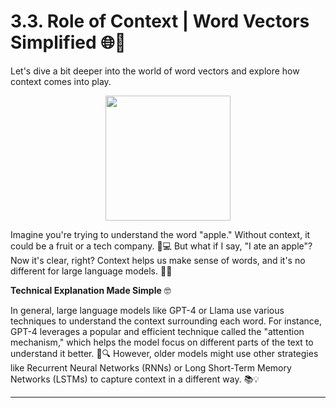 # 3.3. Role of Context | Word Vectors Simplified 🌐🤔

Let's dive a bit deeper into the world of word vectors and explore how context comes into play. 

<div align="center">
<img src="https://github.com/gtech-mulearn/Pathway-AI-Bootcamp/blob/main/WVS%20ChatGPT.png"height='200'>
</div>

Imagine you're trying to understand the word "apple." Without context, it could be a fruit or a tech company. 🍏💻 But what if I say, "I ate an apple"? Now it's clear, right? Context helps us make sense of words, and it's no different for large language models. 🍏🍴

**Technical Explanation Made Simple** 🤓

In general, large language models like GPT-4 or Llama use various techniques to understand the context surrounding each word. For instance, GPT-4 leverages a popular and efficient technique called the "attention mechanism," which helps the model focus on different parts of the text to understand it better. 🧠🔍 However, older models might use other strategies like Recurrent Neural Networks (RNNs) or Long Short-Term Memory Networks (LSTMs) to capture context in a different way. 📚💡
****
